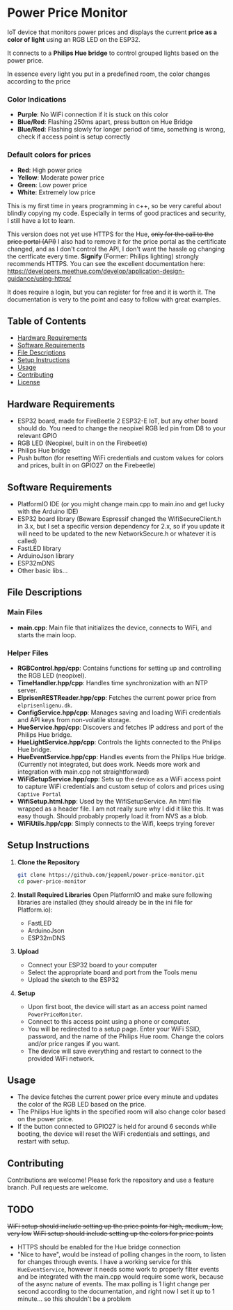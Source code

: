 
# Power Price Monitor

IoT device that monitors power prices and displays the current **price as a color of light** using an RGB LED on the ESP32. 

It connects to a **Philips Hue bridge** to control grouped lights based on the power price.

In essence every light you put in a predefined room, the color changes according to the price

### Color Indications
- **Purple**: No WiFi connection if it is stuck on this color
- **Blue/Red**: Flashing 250ms apart, press button on Hue Bridge
- **Blue/Red**: Flashing slowly for longer period of time, something is wrong, check if access point is setup correctly

### Default colors for prices
- **Red**: High power price
- **Yellow**: Moderate power price
- **Green**: Low power price
- **White**: Extremely low price

This is my first time in years programming in c++, so be very careful about blindly copying my code. Especially in terms of good practices and security, I still have a lot to learn.

This version does not yet use HTTPS for the Hue, ~~only for the call to the price portal (API)~~ I also had to remove it for the price portal as the certificate changed, and as I don't control the API, I don't want the hassle og changing the certficate every time. **Signify** (Former: Philips lighting) strongly recommends HTTPS. You can see the excellent documentation here:
https://developers.meethue.com/develop/application-design-guidance/using-https/

It does require a login, but you can register for free and it is worth it. The documentation is very to the point and easy to follow with great examples.


## Table of Contents
- [Hardware Requirements](#hardware-requirements)
- [Software Requirements](#software-requirements)
- [File Descriptions](#file-descriptions)
- [Setup Instructions](#setup-instructions)
- [Usage](#usage)
- [Contributing](#contributing)
- [License](#license)

## Hardware Requirements
- ESP32 board, made for FireBeetle 2 ESP32-E IoT, but any other board should do. You need to change the neopixel RGB led pin from D8 to your relevant GPIO
- RGB LED (Neopixel, built in on the Firebeetle)
- Philips Hue bridge
- Push button (for resetting WiFi credentials and custom values for colors and prices, built in on GPIO27 on the Firebeetle)

## Software Requirements
- PlatformIO IDE (or you might change main.cpp to main.ino and get lucky with the Arduino IDE)
- ESP32 board library (Beware Espressif changed the WifiSecureClient.h in 3.x, but I set a specific version dependency for 2.x, so if you update it will need to be updated to the new NetworkSecure.h or whatever it is called)
- FastLED library
- ArduinoJson library
- ESP32mDNS
- Other basic libs...

## File Descriptions

### Main Files
- **main.cpp**: Main file that initializes the device, connects to WiFi, and starts the main loop.

### Helper Files
- **RGBControl.hpp/cpp**: Contains functions for setting up and controlling the RGB LED (neopixel).
- **TimeHandler.hpp/cpp**: Handles time synchronization with an NTP server.
- **ElprisenRESTReader.hpp/cpp**: Fetches the current power price from `elprisenligenu.dk`.
- **ConfigService.hpp/cpp**: Manages saving and loading WiFi credentials and API keys from non-volatile storage.
- **HueService.hpp/cpp**: Discovers and fetches IP address and port of the Philips Hue bridge.
- **HueLightService.hpp/cpp**: Controls the lights connected to the Philips Hue bridge.
- **HueEventService.hpp/cpp**: Handles events from the Philips Hue bridge. (Currently not integrated, but does work. Needs more work and integration with main.cpp not straightforward)
- **WiFiSetupService.hpp/cpp**: Sets up the device as a WiFi access point to capture WiFi credentials and custom setup of colors and prices using `Captive Portal` 
- **WifiSetup.html.hpp**: Used by the WifiSetupService. An html file wrapped as a header file. I am not really sure why I did it like this. It was easy though. Should probably properly load it from NVS as a blob.
- **WiFiUtils.hpp/cpp**: Simply connects to the Wifi, keeps trying forever

## Setup Instructions

1. **Clone the Repository**
   ```bash
   git clone https://github.com/jeppeml/power-price-monitor.git
   cd power-price-monitor
   ```

2. **Install Required Libraries**
   Open PlatformIO and make sure following libraries are installed (they should already be in the ini file for Platform.io):
   - FastLED
   - ArduinoJson
   - ESP32mDNS

3. **Upload**
   - Connect your ESP32 board to your computer
   - Select the appropriate board and port from the Tools menu
   - Upload the sketch to the ESP32

4. **Setup**
   - Upon first boot, the device will start as an access point named `PowerPriceMonitor`.
   - Connect to this access point using a phone or computer.
   - You will be redirected to a setup page. Enter your WiFi SSID, password, and the name of the Philips Hue room. Change the colors and/or price ranges if you want.
   - The device will save everything and restart to connect to the provided WiFi network.

## Usage

- The device fetches the current power price every minute and updates the color of the RGB LED based on the price.
- The Philips Hue lights in the specified room will also change color based on the power price.
- If the button connected to GPIO27 is held for around 6 seconds while booting, the device will reset the WiFi credentials and settings, and restart with setup.

## Contributing

Contributions are welcome! Please fork the repository and use a feature branch. Pull requests are welcome.

## TODO
~~WiFi setup should include setting up the price points for high, medium, low, very low~~
~~WiFi setup should include setting up the colors for price points~~
- HTTPS should be enabled for the Hue bridge connection
- "Nice to have", would be instead of polling changes in the room, to listen for changes through events. I have a working service for this `HueEventService`, however it needs some work to properly filter events and be integrated with the main.cpp would require some work, because of the async nature of events. The max polling is 1 light change per second according to the documentation, and right now I set it up to 1 minute... so this shouldn't be a problem
